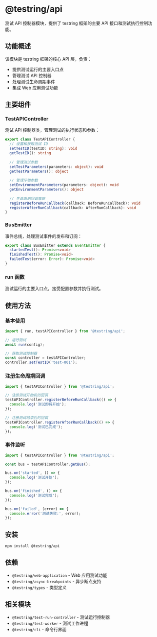 # @testring/api

测试 API 控制器模块，提供了 testring 框架的主要 API 接口和测试执行控制功能。

## 功能概述

该模块是 testring 框架的核心 API 层，负责：
- 提供测试运行的主要入口点
- 管理测试 API 控制器
- 处理测试生命周期事件
- 集成 Web 应用测试功能

## 主要组件

### TestAPIController
测试 API 控制器类，管理测试的执行状态和参数：

```typescript
export class TestAPIController {
  // 设置和获取测试 ID
  setTestID(testID: string): void
  getTestID(): string
  
  // 管理测试参数
  setTestParameters(parameters: object): void
  getTestParameters(): object
  
  // 管理环境参数
  setEnvironmentParameters(parameters: object): void
  getEnvironmentParameters(): object
  
  // 生命周期回调管理
  registerBeforeRunCallback(callback: BeforeRunCallback): void
  registerAfterRunCallback(callback: AfterRunCallback): void
}
```

### BusEmitter
事件总线，处理测试事件的发布和订阅：

```typescript
export class BusEmitter extends EventEmitter {
  startedTest(): Promise<void>
  finishedTest(): Promise<void>
  failedTest(error: Error): Promise<void>
}
```

### run 函数
测试运行的主要入口点，接受配置参数并执行测试。

## 使用方法

### 基本使用
```typescript
import { run, testAPIController } from '@testring/api';

// 运行测试
await run(config);

// 获取测试控制器
const controller = testAPIController;
controller.setTestID('test-001');
```

### 注册生命周期回调
```typescript
import { testAPIController } from '@testring/api';

// 注册测试开始前的回调
testAPIController.registerBeforeRunCallback(() => {
  console.log('测试即将开始');
});

// 注册测试结束后的回调
testAPIController.registerAfterRunCallback(() => {
  console.log('测试已完成');
});
```

### 事件监听
```typescript
import { testAPIController } from '@testring/api';

const bus = testAPIController.getBus();

bus.on('started', () => {
  console.log('测试开始');
});

bus.on('finished', () => {
  console.log('测试完成');
});

bus.on('failed', (error) => {
  console.error('测试失败:', error);
});
```

## 安装

```bash
npm install @testring/api
```

## 依赖

- `@testring/web-application` - Web 应用测试功能
- `@testring/async-breakpoints` - 异步断点支持
- `@testring/types` - 类型定义

## 相关模块

- `@testring/test-run-controller` - 测试运行控制器
- `@testring/test-worker` - 测试工作进程
- `@testring/cli` - 命令行界面